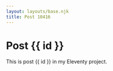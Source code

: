 ```yaml
---
layout: layouts/base.njk
title: Post 10416
---
```


# Post {{ id }}

This is post {{ id }} in my Eleventy project.
